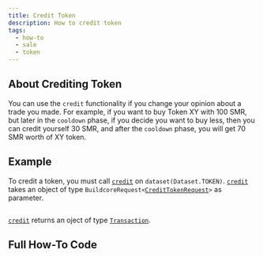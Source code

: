 ```yaml
---
title: Credit Token
description: How to credit token
tags:
  - how-to
  - sale
  - token
---
```


## About Crediting Token

You can use the `credit` functionality if you change your opinion about a trade you made. For example, if you want to buy Token XY with 100 SMR, but later in the `cooldown` phase, if you decide you want to buy less, then you can credit yourself 30 SMR, and after the `cooldown` phase, you will get 70 SMR worth of XY token.

## Example

To credit a token, you must call [`credit`](../../../reference-api/classes/TokenDataset.md#credit) on `dataset(Dataset.TOKEN)`. [`credit`](../../../reference-api/classes/TokenDataset.md#credit) takes an object of type `BuildcoreRequest<`[`CreditTokenRequest`](../../../reference-api/interfaces/CreditTokenRequest.md)`>` as parameter.

```tsx file=../../../../../packages/sdk/examples/token/https/credit.ts#L17-L31

```

[`credit`](../../../reference-api/classes/TokenDataset.md#credit) returns an oject of type [`Transaction`](../../../reference-api/interfaces/Transaction.md).

## Full How-To Code

```tsx file=../../../../../packages/sdk/examples/token/https/credit.ts

```
